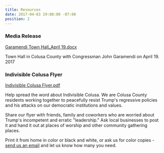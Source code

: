 ```yaml
---
title: Resources
date: 2017-04-03 19:08:00 -07:00
position: 2
---
```


### Media Release
[Garamendi Town Hall_April 19.docx](/uploads/Garamendi%20Town%20Hall_April%2019.docx)

Town Hall in Colusa County with Congressman John Garamendi on April 19. 2017

 
### Indivisible Colusa Flyer
[Indivisible Colusa Flyer.pdf](/uploads/Indivisible%20Colusa%20Flyer.pdf)

Help spread the word about Indivisible Colusa. We are Colusa County residents working together to peacefully resist Trump's regressive policies and his attacks on our democratic institutions and values. 

Share our flyer with friends, family and coworkers who are worried about Trump's incompetent and erratic "leadership." Ask local businesses to post it and hand it out at places of worship and other community gathering places.

Print it from home in color or black and white, or ask us for color copies - [send us an email](mailto:indivisiblecolusa@gmail.com) and let us know how many you need.